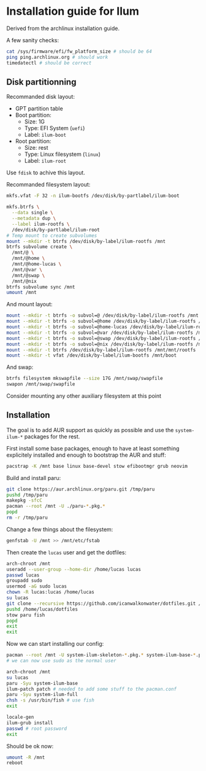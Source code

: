 # Installation guide for Ilum

Derived from the archlinux installation guide.

A few sanity checks:
```sh
cat /sys/firmware/efi/fw_platform_size # should be 64
ping ping.archlinux.org # should work
timedatectl # should be correct
```

## Disk partitionning

Recommanded disk layout:
- GPT partition table
- Boot partition:
  - Size: 1G
  - Type: EFI System (`uefi`)
  - Label: `ilum-boot`
- Root partition:
  - Size: rest
  - Type: Linux filesystem (`linux`)
  - Label: `ilum-root`

Use `fdisk` to achive this layout.

Recommanded filesystem layout:
```sh
mkfs.vfat -F 32 -n ilum-bootfs /dev/disk/by-partlabel/ilum-boot

mkfs.btrfs \
  --data single \
  --metadata dup \
  --label ilum-rootfs \
  /dev/disk/by-partlabel/ilum-root
# Temp mount to create subvolumes
mount --mkdir -t btrfs /dev/disk/by-label/ilum-rootfs /mnt
btrfs subvolume create \
  /mnt/@ \
  /mnt/@home \
  /mnt/@home-lucas \
  /mnt/@var \
  /mnt/@swap \
  /mnt/@nix
btrfs subvolume sync /mnt
umount /mnt
```

And mount layout:
```sh
mount --mkdir -t btrfs -o subvol=@ /dev/disk/by-label/ilum-rootfs /mnt
mount --mkdir -t btrfs -o subvol=@home /dev/disk/by-label/ilum-rootfs /mnt/home
mount --mkdir -t btrfs -o subvol=@home-lucas /dev/disk/by-label/ilum-rootfs /mnt/home/lucas
mount --mkdir -t btrfs -o subvol=@var /dev/disk/by-label/ilum-rootfs /mnt/var
mount --mkdir -t btrfs -o subvol=@swap /dev/disk/by-label/ilum-rootfs /mnt/swap
mount --mkdir -t btrfs -o subvol=@nix /dev/disk/by-label/ilum-rootfs /mnt/nix
mount --mkdir -t btrfs /dev/disk/by-label/ilum-rootfs /mnt/mnt/rootfs
mount --mkdir -t vfat /dev/disk/by-label/ilum-bootfs /mnt/boot
```

And swap:
```sh
btrfs filesystem mkswapfile --size 17G /mnt/swap/swapfile
swapon /mnt/swap/swapfile
```

Consider mounting any other auxiliary filesystem at this point

## Installation

The goal is to add AUR support as quickly as possible and use the `system-ilum-*` packages for the rest.

First install some base packages, enough to have at least something explicitely installed and enough to bootstrap the AUR and stuff:
```sh
pacstrap -K /mnt base linux base-devel stow efibootmgr grub neovim
```

Build and install paru:
```sh
git clone https://aur.archlinux.org/paru.git /tmp/paru
pushd /tmp/paru
makepkg -sfcC
pacman --root /mnt -U ./paru-*.pkg.*
popd
rm -r /tmp/paru
```

Change a few things about the filesystem:
```sh
genfstab -U /mnt >> /mnt/etc/fstab
```

Then create the `lucas` user and get the dotfiles:
```sh
arch-chroot /mnt
useradd --user-group --home-dir /home/lucas lucas
passwd lucas
groupadd sudo
usermod -aG sudo lucas
chown -R lucas:lucas /home/lucas
su lucas
git clone --recursive https://github.com/icanwalkonwater/dotfiles.git /home/lucas/dotfiles
pushd /home/lucas/dotfiles
stow paru fish
popd
exit
exit
```

Now we can start installing our config:
```sh
pacman --root /mnt -U system-ilum-skeleton-*.pkg.* system-ilum-base-*.pkg.*
# we can now use sudo as the normal user

arch-chroot /mnt
su lucas
paru -Syu system-ilum-base
ilum-patch patch # needed to add some stuff to the pacman.conf
paru -Syu system-ilum-full
chsh -s /usr/bin/fish # use fish
exit

locale-gen
ilum-grub install
passwd # root password
exit
```

Should be ok now:
```sh
umount -R /mnt
reboot
```
